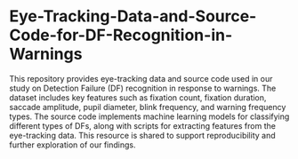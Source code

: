 # Eye-Tracking-Data-and-Source-Code-for-DF-Recognition-in-Warnings
This repository provides eye-tracking data and source code used in our study on Detection Failure (DF) recognition in response to warnings. The dataset includes key features such as fixation count, fixation duration, saccade amplitude, pupil diameter, blink frequency, and warning frequency types. The source code implements machine learning models for classifying different types of DFs, along with scripts for extracting features from the eye-tracking data. This resource is shared to support reproducibility and further exploration of our findings.
